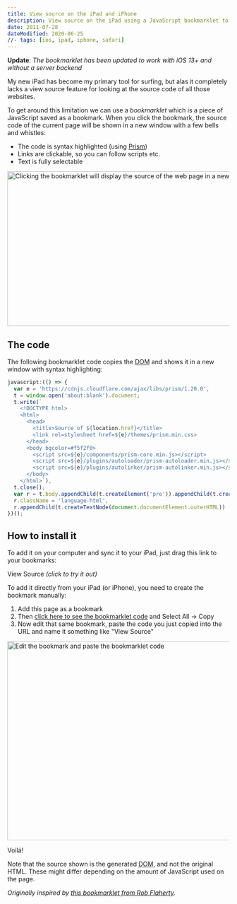```yaml
---
title: View source on the iPad and iPhone
description: View source on the iPad using a JavaScript bookmarklet to see the source code with syntax highlighting, selectable text and clickable links for URLs.
date: 2011-07-28
dateModified: 2020-06-25
//- tags: [ios, ipad, iphone, safari]
---
```


__Update__: _The bookmarklet has been updated to work with iOS 13+ and without a server backend_

My new iPad has become my primary tool for surfing, but alas it completely lacks a view source feature for looking at the source code of all those websites.

To get around this limitation we can use a _bookmarklet_ which is a piece of JavaScript saved as a bookmark. When you click the bookmark, the source code of the current page will be shown in a new window with a few bells and whistles:

<!-- more-->

- The code is syntax highlighted (using <a title="Prism" href="https://prismjs.com" target="_blank">Prism</a>)
- Links are clickable, so you can follow scripts etc.
- Text is fully selectable

<p>
  <picture>
    <source srcset="/images/blog/view-source-on-the-ipad-and-iphone/source.webp, /images/blog/view-source-on-the-ipad-and-iphone/source@2x.webp 2x" type="image/webp">
    <img
      alt="Clicking the bookmarklet will display the source of the web page in a new window/tab"
      itemprop="image"
      src="/images/blog/view-source-on-the-ipad-and-iphone/source.png"
      srcset="/images/blog/view-source-on-the-ipad-and-iphone/source@2x.png 2x"
      width="723"
      height="350"
    >
  </picture>
</p>

## The code

The following bookmarklet code copies the <abbr title="Document Object Model">DOM</abbr> and shows it in a new window with syntax highlighting:

```js
javascript:(() => {
  var e = 'https://cdnjs.cloudflare.com/ajax/libs/prism/1.20.0',
  t = window.open('about:blank').document;
  t.write(`
    <!DOCTYPE html>
    <html>
      <head>
        <title>Source of ${location.href}</title>
        <link rel=stylesheet href=${e}/themes/prism.min.css>
      </head>
      <body bgcolor=#f5f2f0>
        <script src=${e}/components/prism-core.min.js></script>
        <script src=${e}/plugins/autoloader/prism-autoloader.min.js></script>
        <script src=${e}/plugins/autolinker/prism-autolinker.min.js></script>
      </body>
    </html>`),
  t.close();
  var r = t.body.appendChild(t.createElement('pre')).appendChild(t.createElement('code'));
  r.className = 'language-html',
  r.appendChild(t.createTextNode(document.documentElement.outerHTML))
})();
```

## How to install it

To add it on your computer and sync it to your iPad, just drag this link to your bookmarks:

<a onclick="(()=>{var e='https://cdnjs.cloudflare.com/ajax/libs/prism/1.20.0',t=window.open('about:blank').document;t.write(`<!DOCTYPE html><html><head><title>Source of ${location.href}</title><link rel=stylesheet href=${e}/themes/prism.min.css></head><body bgcolor=#f5f2f0><script src=${e}/components/prism-core.min.js></script><script src=${e}/plugins/autoloader/prism-autoloader.min.js></script><script src=${e}/plugins/autolinker/prism-autolinker.min.js></script></body></html>`),t.close();var r=t.body.appendChild(t.createElement('pre')).appendChild(t.createElement('code'));r.className='language-html',r.appendChild(t.createTextNode(document.documentElement.outerHTML))})();" title="View Source Bookmarklet">View Source</a> _(click to try it out)_

To add it directly from your iPad (or iPhone), you need to create the bookmark manually:

1. Add this page as a bookmark
1. Then [click here to see the bookmarklet code](/scripts/bookmarklet.min.js) and Select All → Copy
1. Now edit that same bookmark, paste the code you just copied into the URL and name it something like "View Source"

<p>
  <picture>
    <source srcset="/images/blog/view-source-on-the-ipad-and-iphone/bookmarklet.webp, /images/blog/view-source-on-the-ipad-and-iphone/bookmarklet@2x.webp 2x" type="image/webp">
    <img
      alt="Edit the bookmark and paste the bookmarklet code"
      src="/images/blog/view-source-on-the-ipad-and-iphone/bookmarklet.png"
      srcset="/images/blog/view-source-on-the-ipad-and-iphone/bookmarklet@2x.png 2x"
      width="600"
      height="450"
    >
  </picture>
</p>

Voilá!

Note that the source shown is the generated <abbr title="Document Object Model">DOM</abbr>, and not the original HTML. These might differ depending on the amount of JavaScript used on the page.

_Originally inspired by <a title="iPad View Source Bookmarklet" href="http://www.ravelrumba.com/blog/ipad-view-source-bookmarklet/" target="_blank">this bookmarklet from Rob Flaherty</a>._